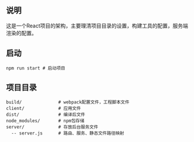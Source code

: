 ## 说明
这是一个React项目的架构，主要理清项目目录的设置，构建工具的配置，服务端渲染的配置。

## 启动
```shell
npm run start # 启动项目
```


## 项目目录
```shell
build/              # webpack配置文件，工程脚本文件
client/             # 应用文件
dist/               # 编译后文件
node_modules/       # npm包存储
server/             # 存放后台服务文件
  -- server.js      # 路由、服务、静态文件路径映射

```